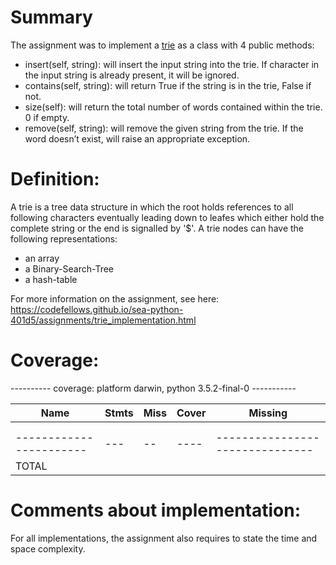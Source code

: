 # Summary

The assignment was to implement a [trie](https://en.wikipedia.org/wiki/Trie)
as a class with 4 public methods:

* insert(self, string): will insert the input string into the trie. If character in the input string is already present, it will be ignored.
* contains(self, string): will return True if the string is in the trie, False if not.
* size(self): will return the total number of words contained within the trie. 0 if empty.
* remove(self, string): will remove the given string from the trie. If the word doesn’t exist, will raise an appropriate exception.


# Definition:
A trie is a tree data structure in which the root holds references to all following characters eventually leading down
to leafes which either hold the complete string or the end is signalled by '$'. A trie nodes can have the following representations:
* an array
* a Binary-Search-Tree
* a hash-table

For more information on the assignment, see here:
https://codefellows.github.io/sea-python-401d5/assignments/trie_implementation.html


# Coverage:

---------- coverage: platform darwin, python 3.5.2-final-0 -----------


| Name                     | Stmts | Miss | Cover | Missing                         |
| -----------------------  | ----- | ---- | ----- | ------------------------------- |
|                          |       |      |       |                                 |
|                          |       |      |       |                                 |
| -----------------------  |  ---  |  --  | ----  | ------------------------------- |
| TOTAL                    |       |      |       |                                 |


# Comments about implementation:

For all implementations, the assignment also requires to state the time and space complexity.
